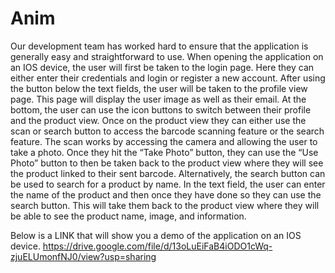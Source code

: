# Anim

Our development team has worked hard to ensure that the application is generally easy and straightforward to use.
When opening the application on an IOS device, the user will first be taken to the login page. Here they can either
enter their credentials and login or register a new account. After using the button below the text fields, the user
will be taken to the profile view page. This page will display the user image as well as their email. At the bottom,
the user can use the icon buttons to switch between their profile and the product view. Once on the product view they
can either use the scan or search button to access the barcode scanning feature or the search feature. The scan works
by accessing the camera and allowing the user to take a photo. Once they hit the “Take Photo” button, they can use the
“Use Photo” button to then be taken back to the product view where they will see the product linked to their sent
barcode. Alternatively, the search button can be used to search for a product by name. In the text field, the user can
enter the name of the product and then once they have done so they can use the search button. This will take them back
to the product view where they will be able to see the product name, image, and information.

Below is a LINK that will show you a demo of the application on an IOS device.
https://drive.google.com/file/d/13oLuEiFaB4iODO1cWq-zjuELUmonfNJ0/view?usp=sharing
